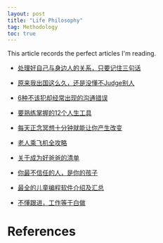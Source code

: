 ```yaml
---
layout: post
title: "Life Philosophy"
tag: Methodology
toc: true
---
```


This article records the perfect articles I'm reading.

<!--more-->

* [处理好自己与身边人的关系，只要记住三句话](/docs/good_relationships.pdf)
* [原来我出国这么久，还是没懂不Judge别人](/docs/do_not_judge_others.pdf)
* [6种不该犯却经常出现的沟通错误](/docs/Avoid_6_mistakes_in_communication.pdf)

* [要熟练掌握的12个人生工具](/docs/12_tools_for_everyone.pdf)
* [每天正念冥想十分钟就能让你产生改变](/docs/make_change_by_meditation.pdf)

* [老人乘飞机全攻略](/docs/old_person_take_airplane.pdf)
* [关于成为好爸爸的清单](/docs/list_for_good_dad.pdf)
* [你最不信任的人，是你的孩子](/docs/trust_your_child.pdf)
* [最全的儿童编程软件介绍及汇总](/docs/computer_software_for_child.pdf)

* [不懂跟进，工作等于白做](/docs/follow_up_your_work.pdf)

# References
